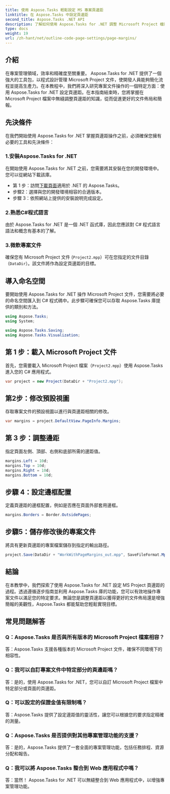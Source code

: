 ```yaml
---
title: 使用 Aspose.Tasks 輕鬆設定 MS 專案頁邊距
linktitle: 在 Aspose.Tasks 中設定頁邊距
second_title: Aspose.Tasks .NET API
description: 了解如何使用 Aspose.Tasks for .NET 調整 Microsoft Project 檔案中的頁邊距。輕鬆增強文件佈局和演示。
type: docs
weight: 19
url: /zh-hant/net/outline-code-page-settings/page-margins/
---
```

## 介紹
在專案管理領域，效率和精確度至關重要。 Aspose.Tasks for .NET 提供了一個強大的工具包，以程式設計管理 Microsoft Project 文件，使開發人員能夠簡化流程並提高生產力。在本教程中，我們將深入研究專案文件操作的一個特定方面：使用 Aspose.Tasks for .NET 設定頁邊距。在本指南結束時，您將掌握在 Microsoft Project 檔案中無縫調整頁邊距的知識，從而促進更好的文件佈局和簡報。
## 先決條件
在我們開始使用 Aspose.Tasks for .NET 掌握頁邊距操作之前，必須確保您擁有必要的工具和先決條件：
### 1.安裝Aspose.Tasks for .NET
在開始使用 Aspose.Tasks for .NET 之前，您需要將其安裝在您的開發環境中。您可以從網站下載該庫。
- 第 1 步：訪問[下載頁面](https://releases.aspose.com/tasks/net/)適用於 .NET 的 Aspose.Tasks。
- 步驟2：選擇與您的開發環境相容的合適版本。
- 步驟 3：依照網站上提供的安裝說明完成設定。
### 2.熟悉C#程式語言
由於 Aspose.Tasks for .NET 是一個 .NET 函式庫，因此您應該對 C# 程式語言語法和概念有基本的了解。
### 3.微軟專案文件
確保您有 Microsoft Project 文件 (`Project2.mpp`）可在您指定的文件目錄（`DataDir`）。該文件將作為設定頁邊距的目標。

## 導入命名空間
要開始使用 Aspose.Tasks for .NET 操作 Microsoft Project 文件，您需要將必要的命名空間匯入到 C# 程式碼中。此步驟可確保您可以存取 Aspose.Tasks 庫提供的類別和方法。

```csharp
using Aspose.Tasks;
using System;

using Aspose.Tasks.Saving;
using Aspose.Tasks.Visualization;
```
## 第 1 步：載入 Microsoft Project 文件
首先，您需要載入 Microsoft Project 檔案（`Project2.mpp`）使用 Aspose.Tasks 進入您的 C# 應用程式。
```csharp
var project = new Project(DataDir + "Project2.mpp");
```
## 第2步：修改預設視圖
存取專案文件的預設視圖以進行與頁邊距相關的修改。
```csharp
var margins = project.DefaultView.PageInfo.Margins;
```
## 第 3 步：調整邊距
指定頁面左側、頂部、右側和底部所需的邊距值。
```csharp
margins.Left = 10d;
margins.Top = 10d;
margins.Right = 10d;
margins.Bottom = 10d;
```
## 步驟 4：設定邊框配置
定義頁邊距的邊框配置，例如是否應在頁面外部套用邊框。
```csharp
margins.Borders = Border.OutsidePages;
```
## 步驟5：儲存修改後的專案文件
將具有更新頁邊距的專案檔案儲存到指定的輸出路徑。
```csharp
project.Save(DataDir + "WorkWithPageMargins_out.mpp", SaveFileFormat.Mpp);
```

## 結論
在本教學中，我們探索了使用 Aspose.Tasks for .NET 設定 MS Project 頁邊距的過程。透過遵循逐步指南並利用 Aspose.Tasks 庫的功能，您可以有效地操作專案文件以滿足您的特定要求。無論您是調整頁邊距以獲得更好的文件佈局還是增強簡報的美觀性，Aspose.Tasks 都能幫助您輕鬆實現目標。
## 常見問題解答
### Q：Aspose.Tasks 是否與所有版本的 Microsoft Project 檔案相容？
答：Aspose.Tasks 支援各種版本的 Microsoft Project 文件，確保不同環境下的相容性。
### Q：我可以自訂專案文件中特定部分的頁邊距嗎？
答：是的，使用 Aspose.Tasks for .NET，您可以自訂 Microsoft Project 檔案中特定部分或頁面的頁邊距。
### Q：可以設定的保證金值有限制嗎？
答：Aspose.Tasks 提供了設定邊距值的靈活性，讓您可以根據您的要求指定精確的測量。
### Q：Aspose.Tasks 是否提供對其他專案管理功能的支援？
答：是的，Aspose.Tasks 提供了一套全面的專案管理功能，包括任務排程、資源分配和報告。
### Q：我可以將 Aspose.Tasks 整合到 Web 應用程式中嗎？
答：當然！ Aspose.Tasks for .NET 可以無縫整合到 Web 應用程式中，以增強專案管理功能。